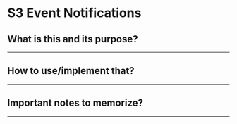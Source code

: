 # S3 Event Notifications

## What is this and its purpose?

---

## How to use/implement that?

---

## Important notes to memorize?

---
